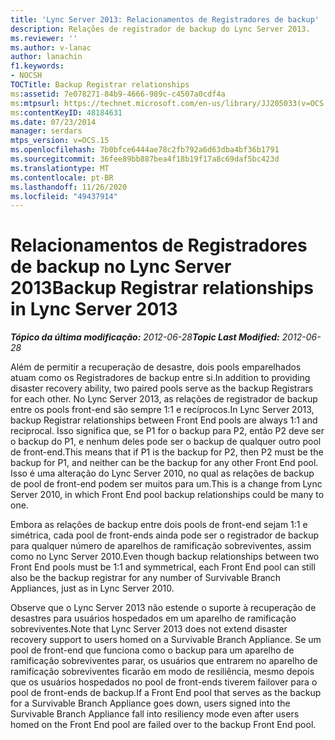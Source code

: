 ```yaml
---
title: 'Lync Server 2013: Relacionamentos de Registradores de backup'
description: Relações de registrador de backup do Lync Server 2013.
ms.reviewer: ''
ms.author: v-lanac
author: lanachin
f1.keywords:
- NOCSH
TOCTitle: Backup Registrar relationships
ms:assetid: 7e078271-84b9-4666-989c-c4507a0cdf4a
ms:mtpsurl: https://technet.microsoft.com/en-us/library/JJ205033(v=OCS.15)
ms:contentKeyID: 48184631
ms.date: 07/23/2014
manager: serdars
mtps_version: v=OCS.15
ms.openlocfilehash: 7b0bfce6444ae78c2fb792a6d63dba4bf36b1791
ms.sourcegitcommit: 36fee89bb887bea4f18b19f17a8c69daf5bc423d
ms.translationtype: MT
ms.contentlocale: pt-BR
ms.lasthandoff: 11/26/2020
ms.locfileid: "49437914"
---
```

# <a name="backup-registrar-relationships-in-lync-server-2013"></a><span data-ttu-id="ac095-103">Relacionamentos de Registradores de backup no Lync Server 2013</span><span class="sxs-lookup"><span data-stu-id="ac095-103">Backup Registrar relationships in Lync Server 2013</span></span>

<div data-xmlns="http://www.w3.org/1999/xhtml">

<div class="topic" data-xmlns="http://www.w3.org/1999/xhtml" data-msxsl="urn:schemas-microsoft-com:xslt" data-cs="https://msdn.microsoft.com/">

<div data-asp="https://msdn2.microsoft.com/asp">



</div>

<div id="mainSection">

<div id="mainBody"><span data-ttu-id="ac095-104">

<span> </span></span><span class="sxs-lookup"><span data-stu-id="ac095-104">

<span> </span></span></span>

<span data-ttu-id="ac095-105">_**Tópico da última modificação:** 2012-06-28_</span><span class="sxs-lookup"><span data-stu-id="ac095-105">_**Topic Last Modified:** 2012-06-28_</span></span>

<span data-ttu-id="ac095-106">Além de permitir a recuperação de desastre, dois pools emparelhados atuam como os Registradores de backup entre si.</span><span class="sxs-lookup"><span data-stu-id="ac095-106">In addition to providing disaster recovery ability, two paired pools serve as the backup Registrars for each other.</span></span> <span data-ttu-id="ac095-107">No Lync Server 2013, as relações de registrador de backup entre os pools front-end são sempre 1:1 e recíprocos.</span><span class="sxs-lookup"><span data-stu-id="ac095-107">In Lync Server 2013, backup Registrar relationships between Front End pools are always 1:1 and reciprocal.</span></span> <span data-ttu-id="ac095-108">Isso significa que, se P1 for o backup para P2, então P2 deve ser o backup do P1, e nenhum deles pode ser o backup de qualquer outro pool de front-end.</span><span class="sxs-lookup"><span data-stu-id="ac095-108">This means that if P1 is the backup for P2, then P2 must be the backup for P1, and neither can be the backup for any other Front End pool.</span></span> <span data-ttu-id="ac095-109">Isso é uma alteração do Lync Server 2010, no qual as relações de backup de pool de front-end podem ser muitos para um.</span><span class="sxs-lookup"><span data-stu-id="ac095-109">This is a change from Lync Server 2010, in which Front End pool backup relationships could be many to one.</span></span>

<span data-ttu-id="ac095-110">Embora as relações de backup entre dois pools de front-end sejam 1:1 e simétrica, cada pool de front-ends ainda pode ser o registrador de backup para qualquer número de aparelhos de ramificação sobreviventes, assim como no Lync Server 2010.</span><span class="sxs-lookup"><span data-stu-id="ac095-110">Even though backup relationships between two Front End pools must be 1:1 and symmetrical, each Front End pool can still also be the backup registrar for any number of Survivable Branch Appliances, just as in Lync Server 2010.</span></span>

<span data-ttu-id="ac095-111">Observe que o Lync Server 2013 não estende o suporte à recuperação de desastres para usuários hospedados em um aparelho de ramificação sobreviventes.</span><span class="sxs-lookup"><span data-stu-id="ac095-111">Note that Lync Server 2013 does not extend disaster recovery support to users homed on a Survivable Branch Appliance.</span></span> <span data-ttu-id="ac095-112">Se um pool de front-end que funciona como o backup para um aparelho de ramificação sobreviventes parar, os usuários que entrarem no aparelho de ramificação sobreviventes ficarão em modo de resiliência, mesmo depois que os usuários hospedados no pool de front-ends tiverem failover para o pool de front-ends de backup.</span><span class="sxs-lookup"><span data-stu-id="ac095-112">If a Front End pool that serves as the backup for a Survivable Branch Appliance goes down, users signed into the Survivable Branch Appliance fall into resiliency mode even after users homed on the Front End pool are failed over to the backup Front End pool.</span></span>

<span data-ttu-id="ac095-113"></div>

<span> </span>

</div>

</div>

</span><span class="sxs-lookup"><span data-stu-id="ac095-113"></div>

<span> </span>

</div>

</div>

</span></span></div>

